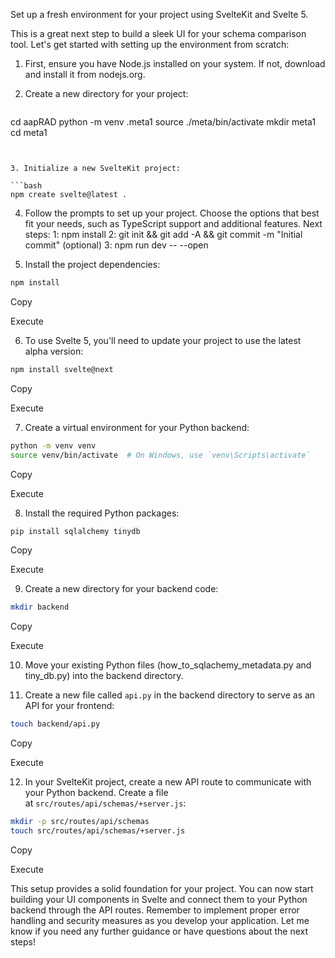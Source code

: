 
Set up a fresh environment for your project using SvelteKit and Svelte 5. 

This is a great next step to build a sleek UI for your schema comparison tool. Let's get started with setting up the environment from scratch:

1. First, ensure you have Node.js installed on your system. If not, download and install it from nodejs.org.
    

2. Create a new directory for your project:
   ```bash
cd aapRAD
python -m venv .meta1
source ./meta/bin/activate
mkdir meta1
cd meta1
```


3. Initialize a new SvelteKit project:

```bash
npm create svelte@latest .
```


4. Follow the prompts to set up your project. Choose the options that best fit your needs, such as TypeScript support and additional features.
Next steps:
  1: npm install
  2: git init && git add -A && git commit -m "Initial commit" (optional)
  3: npm run dev -- --open

	
5. Install the project dependencies:    

```bash
npm install
```

Copy

Execute

6. To use Svelte 5, you'll need to update your project to use the latest alpha version:

```bash
npm install svelte@next
```

Copy

Execute

7. Create a virtual environment for your Python backend:

```bash
python -m venv venv
source venv/bin/activate  # On Windows, use `venv\Scripts\activate`
```

Copy

Execute

8. Install the required Python packages:

```bash
pip install sqlalchemy tinydb
```

Copy

Execute

9. Create a new directory for your backend code:

```bash
mkdir backend
```

Copy

Execute

10. Move your existing Python files (how_to_sqlachemy_metadata.py and tiny_db.py) into the backend directory.
    
11. Create a new file called `api.py` in the backend directory to serve as an API for your frontend:
    

```bash
touch backend/api.py
```

Copy

Execute

12. In your SvelteKit project, create a new API route to communicate with your Python backend. Create a file at `src/routes/api/schemas/+server.js`:

```bash
mkdir -p src/routes/api/schemas
touch src/routes/api/schemas/+server.js
```

Copy

Execute

This setup provides a solid foundation for your project. You can now start building your UI components in Svelte and connect them to your Python backend through the API routes. Remember to implement proper error handling and security measures as you develop your application. Let me know if you need any further guidance or have questions about the next steps!